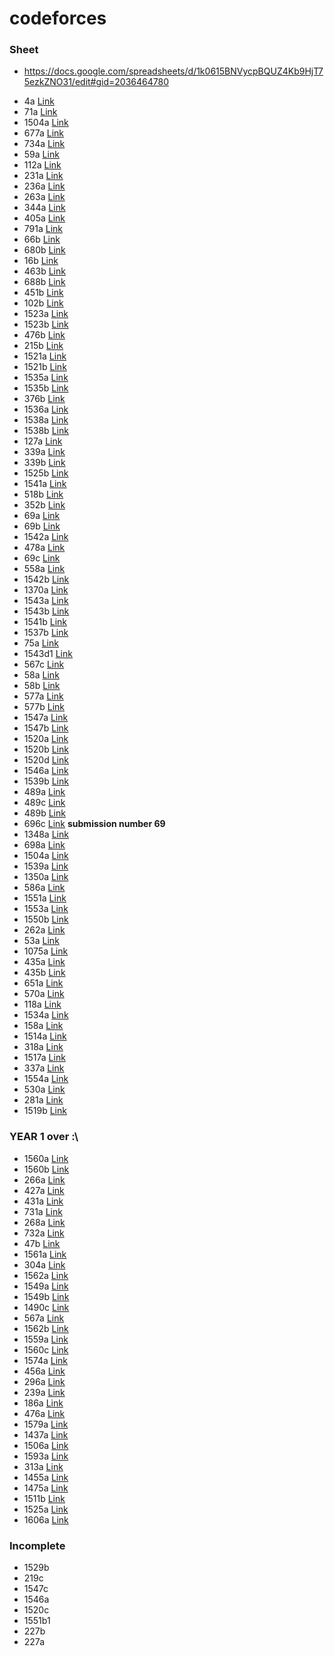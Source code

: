 # codeforces

### Sheet
* https://docs.google.com/spreadsheets/d/1k0615BNVycpBQUZ4Kb9HjT75ezkZNO31/edit#gid=2036464780

+ 4a [Link](https://codeforces.com/problemset/problem/4/A)
+ 71a [Link](https://codeforces.com/problemset/problem/71/A)
+ 1504a [Link](https://codeforces.com/problemset/problem/1504/A)
+ 677a [Link](https://codeforces.com/contest/677/problem/A)
+ 734a [Link](https://codeforces.com/contest/734/problem/A)
+ 59a [Link](https://codeforces.com/contest/59/problem/A)
+ 112a [Link](https://codeforces.com/contest/112/problem/A)
+ 231a [Link](https://codeforces.com/contest/231/problem/A)
+ 236a [Link](https://codeforces.com/contest/236/problem/A)
+ 263a [Link](https://codeforces.com/contest/263/problem/A)
+ 344a [Link](https://codeforces.com/contest/344/problem/A)
+ 405a [Link](https://codeforces.com/contest/405/problem/A)
+ 791a [Link](https://codeforces.com/contest/791/problem/A)
+ 66b [Link](https://codeforces.com/contest/66/problem/B)
+ 680b [Link](https://codeforces.com/contest/680/problem/B)
+ 16b [Link](https://codeforces.com/contest/16/problem/B)
+ 463b [Link](https://codeforces.com/contest/463/problem/B)
+ 688b [Link](https://codeforces.com/contest/688/problem/B)
+ 451b [Link](https://codeforces.com/contest/451/problem/B)
+ 102b [Link](https://codeforces.com/contest/102/problem/B)
+ 1523a [Link](https://codeforces.com/contest/1523/problem/A)
+ 1523b [Link](https://codeforces.com/contest/1523/problem/B)
+ 476b [Link](https://codeforces.com/contest/476/problem/B)
+ 215b [Link](https://codeforces.com/contest/215/problem/B)
+ 1521a [Link](https://codeforces.com/contest/1521/problem/A)
+ 1521b [Link](https://codeforces.com/contest/1521/problem/B)
+ 1535a [Link](https://codeforces.com/contest/1535/problem/A)
+ 1535b [Link](https://codeforces.com/contest/1535/problem/B)
+ 376b [Link](https://codeforces.com/contest/376/problem/B)
+ 1536a [Link](https://codeforces.com/contest/1536/problem/B)
+ 1538a [Link](https://codeforces.com/contest/1538/problem/B)
+ 1538b [Link](https://codeforces.com/contest/1538/problem/B)
+ 127a [Link](https://codeforces.com/contest/127/problem/A)
+ 339a [Link](https://codeforces.com/contest/339/problem/A)
+ 339b [Link](https://codeforces.com/contest/339/problem/B)
+ 1525b [Link](https://codeforces.com/contest/1525/problem/B)
+ 1541a [Link](https://codeforces.com/contest/1541/problem/A)
+ 518b [Link](https://codeforces.com/contest/518/problem/B)
+ 352b [Link](https://codeforces.com/contest/352/problem/B)
+ 69a [Link](https://codeforces.com/contest/69/problem/A)
+ 69b [Link](https://codeforces.com/contest/69/problem/B)
+ 1542a [Link](https://codeforces.com/contest/1542/problem/B)
+ 478a [Link](https://codeforces.com/contest/478/problem/A)
+ 69c [Link](https://codeforces.com/contest/69/problem/C)
+ 558a [Link](https://codeforces.com/contest/558/problem/A)
+ 1542b [Link](https://codeforces.com/contest/1542/problem/B)
+ 1370a [Link](https://codeforces.com/contest/1370/problem/A)
+ 1543a [Link](https://codeforces.com/contest/1543/problem/A)
+ 1543b [Link](https://codeforces.com/contest/1543/problem/B)
+ 1541b [Link](https://codeforces.com/contest/1541/problem/B)
+ 1537b [Link](https://codeforces.com/contest/1537/problem/B)
+ 75a [Link](https://codeforces.com/contest/75/problem/A)
+ 1543d1 [Link](https://codeforces.com/contest/1543/problem/D1)
+ 567c [Link](https://codeforces.com/contest/567/problem/C)
+ 58a [Link](https://codeforces.com/contest/58/problem/A)
+ 58b [Link](https://codeforces.com/contest/58/problem/B)
+ 577a [Link](https://codeforces.com/contest/577/problem/A)
+ 577b [Link](https://codeforces.com/contest/577/problem/B)
+ 1547a [Link](https://codeforces.com/contest/1547/problem/A)
+ 1547b [Link](https://codeforces.com/contest/1547/problem/B)
+ 1520a [Link](https://codeforces.com/contest/1520/problem/A)
+ 1520b [Link](https://codeforces.com/contest/1520/problem/B)
+ 1520d [Link](https://codeforces.com/contest/1520/problem/D)
+ 1546a [Link](https://codeforces.com/contest/1546/problem/A)
+ 1539b [Link](https://codeforces.com/contest/1539/problem/B)
+ 489a [Link](https://codeforces.com/problemset/problem/489/A)
+ 489c [Link](https://codeforces.com/problemset/problem/489/C)
+ 489b [Link](https://codeforces.com/problemset/problem/489/B)
+ 696c [Link](https://codeforces.com/problemset/problem/696/C) __submission number 69__
+ 1348a [Link](https://codeforces.com/problemset/problem/1348/A)
+ 698a [Link](https://codeforces.com/problemset/problem/698/A)
+ 1504a [Link](https://codeforces.com/problemset/problem/1504/A)
+ 1539a [Link](https://codeforces.com/problemset/problem/1539/A)
+ 1350a [Link](https://codeforces.com/problemset/problem/1350/A)
+ 586a [Link](https://codeforces.com/problemset/problem/586/A)
+ 1551a [Link](https://codeforces.com/problemset/problem/1551/A)
+ 1553a [Link](https://codeforces.com/problemset/problem/1553/A)
+ 1550b [Link](https://codeforces.com/problemset/problem/1550/B)
+ 262a [Link](https://codeforces.com/problemset/problem/262/A)
+ 53a [Link](https://codeforces.com/problemset/problem/53/A)
+ 1075a [Link](https://codeforces.com/problemset/problem/1075/A)
+ 435a [Link](https://codeforces.com/problemset/problem/435/A)
+ 435b [Link](https://codeforces.com/problemset/problem/435/B)
+ 651a [Link](https://codeforces.com/problemset/problem/651/A)
+ 570a [Link](https://codeforces.com/problemset/problem/570/A)
+ 118a [Link](https://codeforces.com/problemset/problem/118/A)
+ 1534a [Link](https://codeforces.com/problemset/problem/1534/A)
+ 158a [Link](https://codeforces.com/problemset/problem/158/A)
+ 1514a [Link](https://codeforces.com/problemset/problem/1514/A)
+ 318a [Link](https://codeforces.com/problemset/problem/318/A)
+ 1517a [Link](https://codeforces.com/problemset/problem/1517/A)
+ 337a [Link](https://codeforces.com/problemset/problem/337/A)
+ 1554a [Link](https://codeforces.com/problemset/problem/1554/A)
+ 530a [Link](https://codeforces.com/problemset/problem/530/A)
+ 281a [Link](https://codeforces.com/problemset/problem/281/A)
+ 1519b [Link](https://codeforces.com/problemset/problem/1519/B)
### YEAR 1 over :\\
+ 1560a [Link](https://codeforces.com/problemset/problem/1560/A)
+ 1560b [Link](https://codeforces.com/problemset/problem/1560/B)
+ 266a [Link](https://codeforces.com/problemset/problem/266/A)
+ 427a [Link](https://codeforces.com/problemset/problem/427/A)
+ 431a [Link](https://codeforces.com/problemset/problem/431/A)
+ 731a [Link](https://codeforces.com/problemset/problem/731/A)
+ 268a [Link](https://codeforces.com/problemset/problem/268/A)
+ 732a [Link](https://codeforces.com/problemset/problem/732/A)
+ 47b [Link](https://codeforces.com/problemset/problem/47/B)
+ 1561a [Link](https://codeforces.com/problemset/problem/1561/A)
+ 304a [Link](https://codeforces.com/problemset/problem/304/A)
+ 1562a [Link](https://codeforces.com/problemset/problem/1562/A)
+ 1549a [Link](https://codeforces.com/problemset/problem/1559/A)
+ 1549b [Link](https://codeforces.com/problemset/problem/1549/B)
+ 1490c [Link](https://codeforces.com/problemset/problem/1490/C)
+ 567a [Link](https://codeforces.com/problemset/problem/567/A)
+ 1562b [Link](https://codeforces.com/problemset/problem/1562/B)
+ 1559a [Link](https://codeforces.com/problemset/problem/1559/C)
+ 1560c [Link](https://codeforces.com/problemset/problem/1560/C)
+ 1574a [Link](https://codeforces.com/contest/1574/problem/A)
+ 456a [Link](https://codeforces.com/contest/456/problem/A)
+ 296a [Link](https://codeforces.com/contest/296/problem/A)
+ 239a [Link](https://codeforces.com/contest/239/problem/A)
+ 186a [Link](https://codeforces.com/contest/186/problem/A)
+ 476a [Link](https://codeforces.com/contest/476/problem/A)
+ 1579a [Link](https://codeforces.com/problemset/problem/1579/A)
+ 1437a [Link](https://codeforces.com/problemset/problem/1437/A)
+ 1506a [Link](https://codeforces.com/problemset/problem/1506/A)
+ 1593a [Link](https://codeforces.com/contest/1593/problem/A)
+ 313a [Link](https://codeforces.com/problemset/problem/313/A)
+ 1455a [Link](https://codeforces.com/problemset/problem/1455/A) 
+ 1475a [Link](https://codeforces.com/problemset/problem/1475/A)
+ 1511b [Link](https://codeforces.com/problemset/problem/1511/B)
+ 1525a [Link](https://codeforces.com/problemset/problem/1525/A)
+ 1606a [Link](https://codeforces.com/problemset/problem/1606/A)

### Incomplete
+ 1529b
+ 219c
+ 1547c
+ 1546a
+ 1520c
+ 1551b1
+ 227b
+ 227a